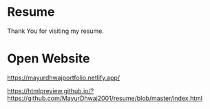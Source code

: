 # Resume
Thank You for visiting my resume.

# Open Website
 https://mayurdhwajportfolio.netlify.app/

 https://htmlpreview.github.io/?https://github.com/MayurDhwaj2001/resume/blob/master/index.html
